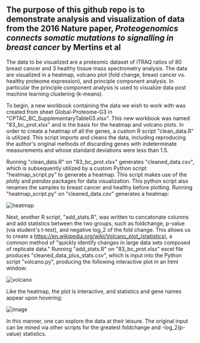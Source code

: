 ## The purpose of this github repo is to demonstrate analysis and visualization of data from the 2016 Nature paper, *Proteogenomics connects somatic mutations to signalling in breast cancer* by Mertins et al

The data to be visualized are a proteomic dataset of iTRAQ ratios of 80 breast cancer and 3 healthy tissue mass spectrometry analysis. The data are visualized in a heatmap, volcano plot (fold change, breast cancer vs. healthy proteome expression), and principle component analysis. In particular the principle component analysis is used to visualize data post machine learning clustering (k-means).

To begin, a new workbook containing the data we wish to work with was created from sheet Global-Proteome-G3 in "CPTAC_BC_SupplementaryTable03.xlsx". This new workbook was named "83_bc_prot.xlsx" and is the basis for the heatmap and volcano plots. In order to create a heatmap of all the genes, a custom R script "clean_data.R" is utilized. This script imports and cleans the data, including reproducing the author's original methods of discarding genes with indeterminate measurements and whose standard deviations were less than 1.5. 

Running "clean_data.R" on "83_bc_prot.xlsx" generates "cleaned_data.csv", which is subsequently utilized by a custom Python script "heatmap_script.py" to generate a heatmap. This script makes use of the *plotly* and *pandas* packages for data visualization. This python script also renames the samples to breast cancer and healthy before plotting. Running "heatmap_script.py" on "cleaned_data.csv" generates a heatmap:


![heatmap](https://github.com/slang314/proteogenomics-reproduction/assets/155842228/549c56bc-2f9b-4721-9b9d-ba335d34206f)


Next, another R script, "add_stats.R", was written to concatonate columns and add statistics between the two groups, such as foldchange, p-value (via student's t-test), and negative log_2 of the fold change. This allows us to create a https://en.wikipedia.org/wiki/Volcano_plot_(statistics), a common method of "quickly identify changes in large data sets composed of replicate data." Running "add_stats.R" on "83_bc_prot.xlsx" excel file produces "cleaned_data_plus_stats.csv", which is input into the Python script "volcano.py", producing the following interactive plot in an html window:

![volcano](https://github.com/slang314/proteogenomics-reproduction/assets/155842228/97100941-8c1d-426d-a7a9-0a67ed736b79)

Like the heatmap, the plot is interactive, and statistics and gene names appear upon hovering:

![image](https://github.com/slang314/proteogenomics-reproduction/assets/155842228/778648d8-9313-4773-99a2-f897a1355a9f)

In this manner, one can explore the data at their leisure. The original input can be mined via other scripts for the greatest foldchange and -log_2(p-value) statistics.


